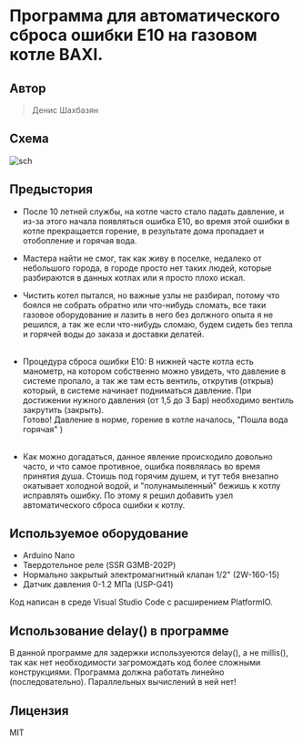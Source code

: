 # Программа для автоматического сброса ошибки E10 на газовом котле BAXI.

## Автор
> Денис Шахбазян

## Схема
<img src="/master/data/scheme/scheme.jpg" alt="sch" style="max-width: 100%;">

## Предыстория
- После 10 летней службы, на котле часто стало падать давление, и из-за этого начала появляться ошибка E10, во время этой ошибки в котле прекращается горение, в результате дома пропадает и отобопление и горячая вода.<br>
- Мастера найти не смог, так как живу в поселке, недалеко от небольшого города, в городе просто нет таких людей, которые разбираются в данных котлах или я просто плохо искал.<br>
- Чистить котел пытался, но важные узлы не разбирал, потому что боялся не собрать обратно или что-нибудь сломать, все таки газовое оборудование и лазить в него без должного опыта я не решился, а так же если что-нибудь сломаю, будем сидеть без тепла и горячей воды до заказа и доставки делатей.<br><br>

- Процедура сброса ошибки E10: В нижней часте котла есть манометр, на котором собственно можно увидеть, что давление в системе пропало, а так же там есть вентиль, открутив (открыв) который, в системе начинает подниматься давление. При достижении нужного давления (от 1,5 до 3 Бар) необходимо вентиль закрутить (закрыть).<br>
Готово! Давление в норме, горение в котле началось, "Пошла вода горячая" )<br><br>

- Как можно догадаться, данное явление происходило довольно часто, и что самое противное, ошибка появлялась во время принятия душа. Стоишь под горячим душем, и тут тебя внезапно окатывает холодной водой, и "полунамыленный" бежишь к котлу исправлять ошибку. По этому я решил добавить узел автоматического сброса ошибки к котлу.

## Используемое оборудование
- Arduino Nano
- Твердотельное реле (SSR G3MB-202P)
- Нормально закрытый электромагнитный клапан 1/2" (2W-160-15)
- Датчик давления 0-1.2 МПа (USP-G41)

Код написан в среде Visual Studio Code с расширением PlatformIO.

## Использование delay() в программе
В данной программе для задержки используеются delay(), а не millis(), так как нет необходимости загромождать код более сложными конструкциями. Программа должна работать линейно (последовательно). Параллельных вычислений в ней нет!
## Лицензия
MIT